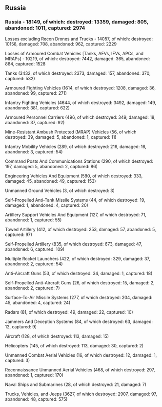 
 
 ## Russia
 
 ### Russia - 18149, of which: destroyed: 13359, damaged: 805, abandoned: 1011, captured: 2974

 Losses excluding Recon Drones and Trucks - 14057, of which: destroyed: 10158, damaged: 708, abandoned: 962, captured: 2229

 Losses of Armoured Combat Vehicles [Tanks, AFVs, IFVs, APCs, and MRAPs] - 10219, of which: destroyed: 7442, damaged: 365, abandoned: 884, captured: 1528

 

 

 Tanks (3432, of which destroyed: 2373, damaged: 157, abandoned: 370, captured: 532)

 Armoured Fighting Vehicles (1614, of which destroyed: 1208, damaged: 36, abandoned: 99, captured: 271)

 Infantry Fighting Vehicles (4644, of which destroyed: 3492, damaged: 149, abandoned: 381, captured: 622)

 Armoured Personnel Carriers (496, of which destroyed: 349, damaged: 18, abandoned: 37, captured: 92)

 Mine-Resistant Ambush Protected (MRAP) Vehicles (56, of which destroyed: 39, damaged: 5, abandoned: 1, captured: 11)

 Infantry Mobility Vehicles (289, of which destroyed: 216, damaged: 16, abandoned: 3, captured: 54)

 Command Posts And Communications Stations (290, of which destroyed: 197, damaged: 5, abandoned: 2, captured: 86)

 Engineering Vehicles And Equipment (580, of which destroyed: 333, damaged: 45, abandoned: 49, captured: 153)

 Unmanned Ground Vehicles (3, of which destroyed: 3)

 Self-Propelled Anti-Tank Missile Systems (44, of which destroyed: 19, damaged: 1, abandoned: 4, captured: 20)

 Artillery Support Vehicles And Equipment (127, of which destroyed: 71, abandoned: 1, captured: 55)

 Towed Artillery (412, of which destroyed: 253, damaged: 57, abandoned: 5, captured: 97)

 Self-Propelled Artillery (835, of which destroyed: 673, damaged: 47, abandoned: 6, captured: 109)

 Multiple Rocket Launchers (422, of which destroyed: 329, damaged: 37, abandoned: 2, captured: 54)

 Anti-Aircraft Guns (53, of which destroyed: 34, damaged: 1, captured: 18)

 Self-Propelled Anti-Aircraft Guns (26, of which destroyed: 15, damaged: 2, abandoned: 2, captured: 7)

 Surface-To-Air Missile Systems (277, of which destroyed: 204, damaged: 45, abandoned: 4, captured: 24)

 Radars (81, of which destroyed: 49, damaged: 22, captured: 10)

 Jammers And Deception Systems (84, of which destroyed: 63, damaged: 12, captured: 9)

 Aircraft (128, of which destroyed: 113, damaged: 15)

 Helicopters (145, of which destroyed: 113, damaged: 30, captured: 2)

 Unmanned Combat Aerial Vehicles (16, of which destroyed: 12, damaged: 1, captured: 3)

 Reconnaissance Unmanned Aerial Vehicles (468, of which destroyed: 297, abandoned: 1, captured: 170)

 Naval Ships and Submarines (28, of which destroyed: 21, damaged: 7)

 Trucks, Vehicles, and Jeeps (3627, of which destroyed: 2907, damaged: 97, abandoned: 48, captured: 575)

